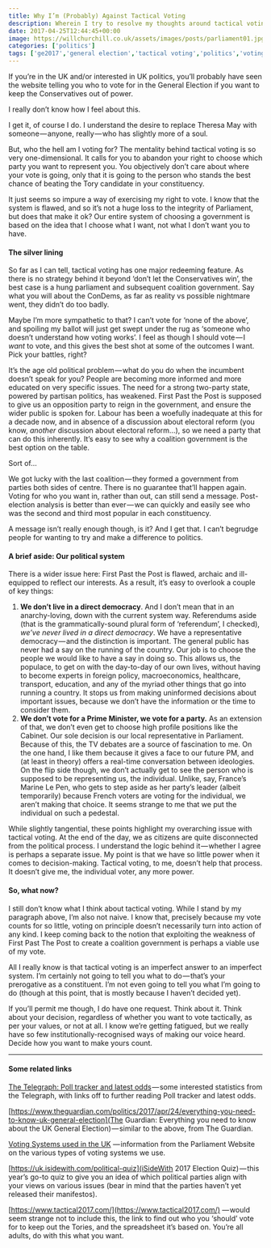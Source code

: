 ```yaml
---
title: Why I’m (Probably) Against Tactical Voting
description: Wherein I try to resolve my thoughts around tactical voting. Do I succeed? No. But I think it's important to talk about it.
date: 2017-04-25T12:44:45+00:00
image: https://willchurchill.co.uk/assets/images/posts/parliament01.jpg
categories: ['politics']
tags: ['ge2017','general election','tactical voting','politics','voting']
---
```

If you’re in the UK and/or interested in UK politics, you’ll probably have seen the website telling you who to vote for in the General Election if you want to keep the Conservatives out of power. 

I really don’t know how I feel about this.

I get it, of course I do. I understand the desire to replace Theresa May with someone — anyone, really — who has slightly more of a soul.

But, who the hell am I voting for? The mentality behind tactical voting is so very one-dimensional. It calls for you to abandon your right to choose which party you want to represent you. You objectively don’t care about where your vote is going, only that it is going to the person who stands the best chance of beating the Tory candidate in your constituency.

It just seems so impure a way of exercising my right to vote. I know that the system is flawed, and so it’s not a huge loss to the integrity of Parliament, but does that make it ok? Our entire system of choosing a government is based on the idea that I choose what I want, not what I don’t want you to have.

#### The silver lining

So far as I can tell, tactical voting has one major redeeming feature. As there is no strategy behind it beyond ‘don’t let the Conservatives win’, the best case is a hung parliament and subsequent coalition government. Say what you will about the ConDems, as far as reality vs possible nightmare went, they didn’t do too badly.

Maybe I’m more sympathetic to that? I can’t vote for ‘none of the above’, and spoiling my ballot will just get swept under the rug as ‘someone who doesn’t understand how voting works’. I feel as though I should vote — I _want_ to vote, and this gives the best shot at some of the outcomes I want. Pick your battles, right?

It’s the age old political problem — what do you do when the incumbent doesn’t speak for you? People are becoming more informed and more educated on very specific issues. The need for a strong two-party state, powered by partisan politics, has weakened. First Past the Post is supposed to give us an opposition party to reign in the government, and ensure the wider public is spoken for. Labour has been a woefully inadequate at this for a decade now, and in absence of a discussion about electoral reform (you know, _another_ discussion about electoral reform…), so we need a party that can do this inherently. It’s easy to see why a coalition government is the best option on the table.

Sort of…

We got lucky with the last coalition — they formed a government from parties both sides of centre. There is no guarantee that’ll happen again. Voting for who you want in, rather than out, can still send a message. Post-election analysis is better than ever — we can quickly and easily see who was the second and third most popular in each constituency.

A message isn’t really enough though, is it? And I get that. I can’t begrudge people for wanting to try and make a difference to politics.

#### A brief aside: Our political system

There is a wider issue here: First Past the Post is flawed, archaic and ill-equipped to reflect our interests. As a result, it’s easy to overlook a couple of key things:

  1. **We don’t live in a direct democracy**. And I don’t mean that in an anarchy-loving, down with the current system way. Referendums aside (that is the grammatically-sound plural form of ‘referendum’, I checked), _we’ve never lived in a direct democracy_. We have a representative democracy — and the distinction is important. The general public has never had a say on the running of the country. Our job is to choose the people we would like to have a say in doing so. This allows us, the populace, to get on with the day-to-day of our own lives, without having to become experts in foreign policy, macroeconomics, healthcare, transport, education, and any of the myriad other things that go into running a country. It stops us from making uninformed decisions about important issues, because we don’t have the information or the time to consider them.
  2. **We don’t vote for a Prime Minister, we vote for a party.** As an extension of that, we don’t even get to choose high profile positions like the Cabinet. Our sole decision is our local representative in Parliament. Because of this, the TV debates are a source of fascination to me. On the one hand, I like them because it gives a face to our future PM, and (at least in theory) offers a real-time conversation between ideologies. On the flip side though, we don’t actually get to see the person who is supposed to be representing us, the individual. Unlike, say, France’s Marine Le Pen, who gets to step aside as her party’s leader (albeit temporarily) because French voters are voting for the individual, we aren’t making that choice. It seems strange to me that we put the individual on such a pedestal.

While slightly tangential, these points highlight my overarching issue with tactical voting. At the end of the day, we as citizens are quite disconnected from the political process. I understand the logic behind it — whether I agree is perhaps a separate issue. My point is that we have so little power when it comes to decision-making. Tactical voting, to me, doesn’t help that process. It doesn’t give me, the individual voter, any more power.

#### So, what now?

I still don’t know what I think about tactical voting. While I stand by my paragraph above, I’m also not naive. I know that, precisely because my vote counts for so little, voting on principle doesn’t necessarily turn into action of any kind. I keep coming back to the notion that exploiting the weakness of First Past The Post to create a coalition government is perhaps a viable use of my vote.

All I really know is that tactical voting is an imperfect answer to an imperfect system. I’m certainly not going to tell you what to do — that’s your prerogative as a constituent. I’m not even going to tell you what I’m going to do (though at this point, that is mostly because I haven’t decided yet).

If you’ll permit me though, I do have one request. Think about it. Think about your decision, regardless of whether you want to vote tactically, as per your values, or not at all. I know we’re getting fatigued, but we really have so few institutionally-recognised ways of making our voice heard. Decide how you want to make yours count.

* * *

#### Some related links

[The Telegraph: Poll tracker and latest odds](http://www.telegraph.co.uk/news/0/uk-general-election-2017-poll-tracker-odds1/) — some interested statistics from the Telegraph, with links off to further reading Poll tracker and latest odds.

[https://www.theguardian.com/politics/2017/apr/24/everything-you-need-to-know-uk-general-election](The Guardian: Everything you need to know about the UK General Election) — similar to the above, from The Guardian.

[Voting Systems used in the UK](http://www.parliament.uk/about/how/elections-and-voting/voting-systems/) — information from the Parliament Website on the various types of voting systems we use.

[https://uk.isidewith.com/political-quiz](iSideWith 2017 Election Quiz) — this year’s go-to quiz to give you an idea of which political parties align with your views on various issues (bear in mind that the parties haven’t yet released their manifestos).

[https://www.tactical2017.com/](https://www.tactical2017.com/) — would seem strange not to include this, the link to find out who you ‘should’ vote for to keep out the Tories, and the spreadsheet it’s based on. You’re all adults, do with this what you want.
